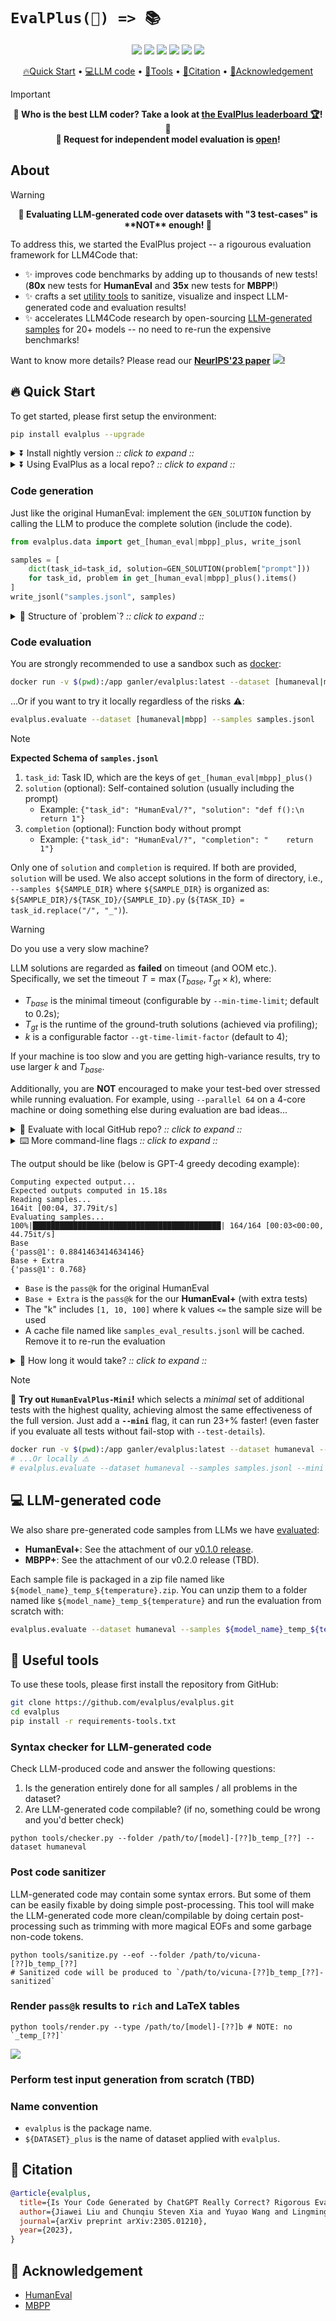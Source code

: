 # `EvalPlus(📖) => 📚`

<p align="center">
    <a href="https://evalplus.github.io/leaderboard.html"><img src="https://img.shields.io/badge/%F0%9F%8F%86-leaderboard-8A2BE2"></a>
    <a href="https://arxiv.org/abs/2305.01210"><img src="https://img.shields.io/badge/arXiv-2305.01210-b31b1b.svg"></a>
    <a href="https://pypi.org/project/evalplus/"><img src="https://img.shields.io/pypi/v/evalplus?color=g"></a>
    <a href="https://pepy.tech/project/evalplus"><img src="https://static.pepy.tech/badge/evalplus"></a>
    <a href="https://hub.docker.com/r/ganler/evalplus" title="Docker"><img src="https://img.shields.io/docker/image-size/ganler/evalplus"></a>
    <a href="https://github.com/evalplus/evalplus/blob/master/LICENSE"><img src="https://img.shields.io/pypi/l/evalplus"></a>
</p>


<p align="center">
    <a href="#-quick-start">🔥Quick Start</a> •
    <a href="#-llm-generated-code">💻LLM code</a> •
    <a href="#-useful-tools">🔨Tools</a> •
    <a href="#-citation">📜Citation</a> •
    <a href="#-acknowledgement">🙏Acknowledgement</a>
</p>

> [!Important]
> <div align="center">
> <b>
> 📢 Who is the best LLM coder? Take a look at <a href="https://evalplus.github.io/leaderboard.html">the EvalPlus leaderboard 🏆</a>! 📢
> </b>
> <br>
> <b>
> 🤗 Request for independent model evaluation is <a href="https://github.com/evalplus/evalplus/issues/new/choose">open</a>!
> </b>
> </div>

## About

> [!Warning]
> <div align="center">
> <b>
> 🚨 Evaluating LLM-generated code over datasets with "3 test-cases" is **NOT** enough! 🚨
> </b>
> </div>

To address this, we started the EvalPlus project -- a rigourous evaluation framework for LLM4Code that:

+ ✨ improves code benchmarks by adding up to thousands of new tests! (**80x** new tests for **HumanEval** and **35x** new tests for **MBPP**!)
+ ✨ crafts a set [utility tools](#-useful-tools) to sanitize, visualize and inspect LLM-generated code and evaluation results!
+ ✨ accelerates LLM4Code research by open-sourcing [LLM-generated samples](#-LLM-generated-code) for 20+ models -- no need to re-run the expensive benchmarks!

Want to know more details? Please read our [**NeurIPS'23 paper**](https://arxiv.org/abs/2305.01210) [![](https://img.shields.io/badge/arXiv-2305.01210-b31b1b.svg)](https://arxiv.org/abs/2305.01210)!

## 🔥 Quick Start

To get started, please first setup the environment:

```bash
pip install evalplus --upgrade
```

<details><summary>⏬ Install nightly version <i>:: click to expand ::</i></summary>
<div>

```bash
pip install "git+https://github.com/evalplus/evalplus.git" --upgrade
```

</div>
</details>

<details><summary>⏬ Using EvalPlus as a local repo? <i>:: click to expand ::</i></summary>
<div>

```bash
git clone https://github.com/evalplus/evalplus.git
cd evalplus
export PYTHONPATH=$PYTHONPATH:$(pwd)
pip install -r requirements.txt
```

</div>
</details>


### Code generation

Just like the original HumanEval: implement the `GEN_SOLUTION` function by calling the LLM to produce the complete solution (include the code).

```python
from evalplus.data import get_[human_eval|mbpp]_plus, write_jsonl

samples = [
    dict(task_id=task_id, solution=GEN_SOLUTION(problem["prompt"]))
    for task_id, problem in get_[human_eval|mbpp]_plus().items()
]
write_jsonl("samples.jsonl", samples)
```

<details><summary>🤔 Structure of `problem`? <i>:: click to expand ::</i></summary>
<div>

* `task_id` is the identifier string for the task
* `entry_point` is name of the function
* `prompt` is the function signature with docstring
+ `canonical_solution` is the ground-truth implementation (re-implemented to fix bugs in HumanEval)
+ `base_input` is the test inputs in original HumanEval
+ `plus_input` is the test inputs brought by EvalPlus

</div>
</details>

### Code evaluation

You are strongly recommended to use a sandbox such as [docker](https://docs.docker.com/get-docker/):

```bash
docker run -v $(pwd):/app ganler/evalplus:latest --dataset [humaneval|mbpp] --samples samples.jsonl
```

...Or if you want to try it locally regardless of the risks ⚠️:

```bash
evalplus.evaluate --dataset [humaneval|mbpp] --samples samples.jsonl
```

> [!Note]
>
> **Expected Schema of `samples.jsonl`**
>
> 1. `task_id`: Task ID, which are the keys of `get_[human_eval|mbpp]_plus()`
> 2. `solution` (optional): Self-contained solution (usually including the prompt)
>    * Example: `{"task_id": "HumanEval/?", "solution": "def f():\n    return 1"}`
> 3. `completion` (optional): Function body without prompt
>    * Example: `{"task_id": "HumanEval/?", "completion": "    return 1"}`
>
> Only one of `solution` and `completion` is required. If both are provided, `solution` will be used.
> We also accept solutions in the form of directory, i.e., `--samples ${SAMPLE_DIR}` where `${SAMPLE_DIR}` is organized as: `${SAMPLE_DIR}/${TASK_ID}/{SAMPLE_ID}.py` (`${TASK_ID} = task_id.replace("/", "_")`).

> [!Warning]
>
> Do you use a very slow machine?
>
> LLM solutions are regarded as **failed** on timeout (and OOM etc.).
> Specifically, we set the timeout $T=\max(T_{base}, T_{gt}\times k)$, where:
>
> - $T_{base}$ is the minimal timeout (configurable by `--min-time-limit`; default to 0.2s);
> - $T_{gt}$ is the runtime of the ground-truth solutions (achieved via profiling);
> - $k$ is a configurable factor `--gt-time-limit-factor` (default to 4);
>
> If your machine is too slow and you are getting high-variance results, try to use larger $k$ and $T_{base}$.
>
> Additionally, you are **NOT** encouraged to make your test-bed over stressed while running evaluation.
> For example, using `--parallel 64` on a 4-core machine or doing something else during evaluation are bad ideas...

<details><summary>🤔 Evaluate with local GitHub repo? <i>:: click to expand ::</i></summary>
<div>

```bash
export PYTHONPATH=$PYTHONPATH:$(pwd)
python evalplus/evaluate.py --dataset humaneval --samples samples.jsonl
```

</div>
</details>

<details><summary>⌨️ More command-line flags <i>:: click to expand ::</i></summary>
<div>

* `--parallel`: by default half of the cores
* `--base-only` (store_ture): only run base HumanEval tests
* `--i-just-wanna-run`: force a re-run

</div>
</details>

The output should be like (below is GPT-4 greedy decoding example):

```
Computing expected output...
Expected outputs computed in 15.18s
Reading samples...
164it [00:04, 37.79it/s]
Evaluating samples...
100%|██████████████████████████████████████████| 164/164 [00:03<00:00, 44.75it/s]
Base
{'pass@1': 0.8841463414634146}
Base + Extra
{'pass@1': 0.768}
```

- `Base` is the `pass@k` for the original HumanEval
- `Base + Extra` is the `pass@k` for the our **HumanEval+** (with extra tests)
- The "k" includes `[1, 10, 100]` where k values `<=` the sample size will be used
- A cache file named like `samples_eval_results.jsonl` will be cached. Remove it to re-run the evaluation

<details><summary>🤔 How long it would take? <i>:: click to expand ::</i></summary>
<div>

If you do greedy decoding where there is only one sample for each task, the evaluation should take just a few seconds.
When running 200 samples x 164 tasks x ~700+ tests, it can take around 2-10 minute by using `--parallel 64` and `--test-details`.
Here are some tips to speed up the evaluation:

* Use `--parallel $(nproc)`
* Do **NOT** use `--test-details` if you just want to quickly get pass@k as `--test-details` will run all tests (700+ on average for each task), while without `--test-details` the testing for a sample stops immediately when it fails the first test.
* Use our pre-evaluated results (see [LLM-generated code](#-LLM-generated-code))
* Use HumanEval+ Mini

</div>
</details>

> [!Note]
>
> 🚀 **Try out `HumanEvalPlus-Mini`!** which selects a *minimal* set of additional tests with the highest quality, achieving almost the same effectiveness of the full version. Just add a **`--mini`** flag, it can run 23+% faster! (even faster if you evaluate all tests without fail-stop with `--test-details`).
>
> ```bash
> docker run -v $(pwd):/app ganler/evalplus:latest --dataset humaneval --samples samples.jsonl --mini
> # ...Or locally ⚠️
> # evalplus.evaluate --dataset humaneval --samples samples.jsonl --mini
> ```


## 💻 LLM-generated code

We also share pre-generated code samples from LLMs we have [evaluated](https://evalplus.github.io/leaderboard.html):

* **HumanEval+**: See the attachment of our [v0.1.0 release](https://github.com/evalplus/evalplus/releases/tag/v0.1.0).
* **MBPP+**: See the attachment of our v0.2.0 release (TBD).

Each sample file is packaged in a zip file named like `${model_name}_temp_${temperature}.zip`.
You can unzip them to a folder named like `${model_name}_temp_${temperature}` and run the evaluation from scratch with:

```bash
evalplus.evaluate --dataset humaneval --samples ${model_name}_temp_${temperature}
```

## 🔨 Useful tools

To use these tools, please first install the repository from GitHub:

```bash
git clone https://github.com/evalplus/evalplus.git
cd evalplus
pip install -r requirements-tools.txt
```

### Syntax checker for LLM-generated code

Check LLM-produced code and answer the following questions:

1. Is the generation entirely done for all samples / all problems in the dataset?
2. Are LLM-generated code compilable? (if no, something could be wrong and you'd better check)

```shell
python tools/checker.py --folder /path/to/[model]-[??]b_temp_[??] --dataset humaneval
```

### Post code sanitizer

LLM-generated code may contain some syntax errors.
But some of them can be easily fixable by doing simple post-processing.
This tool will make the LLM-generated code more clean/compilable by doing certain post-processing such as trimming with more magical EOFs and some garbage non-code tokens.

```shell
python tools/sanitize.py --eof --folder /path/to/vicuna-[??]b_temp_[??]
# Sanitized code will be produced to `/path/to/vicuna-[??]b_temp_[??]-sanitized`
```

### Render `pass@k` results to `rich` and LaTeX tables

```shell
python tools/render.py --type /path/to/[model]-[??]b # NOTE: no `_temp_[??]`
```

![](./gallary/render.gif)

### Perform test input generation from scratch (TBD)


### Name convention

- `evalplus` is the package name.
- `${DATASET}_plus` is the name of dataset applied with `evalplus`.

## 📜 Citation

```bibtex
@article{evalplus,
  title={Is Your Code Generated by ChatGPT Really Correct? Rigorous Evaluation of Large Language Models for Code Generation},
  author={Jiawei Liu and Chunqiu Steven Xia and Yuyao Wang and Lingming Zhang},
  journal={arXiv preprint arXiv:2305.01210},
  year={2023},
}
```

## 🙏 Acknowledgement

- [HumanEval](https://github.com/openai/human-eval)
- [MBPP](https://github.com/google-research/google-research/tree/master/mbpp)
